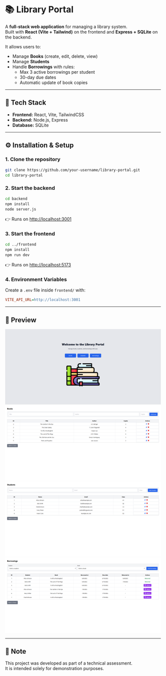# 📚 Library Portal

A **full-stack web application** for managing a library system.  
Built with **React (Vite + Tailwind)** on the frontend and **Express + SQLite** on the backend.  

It allows users to:
- Manage **Books** (create, edit, delete, view)
- Manage **Students**
- Handle **Borrowings** with rules:
  - Max 3 active borrowings per student
  - 30-day due dates
  - Automatic update of book copies

---

## 🚀 Tech Stack
- **Frontend:** React, Vite, TailwindCSS  
- **Backend:** Node.js, Express  
- **Database:** SQLite  

---

## ⚙️ Installation & Setup

### 1. Clone the repository
```bash
git clone https://github.com/your-username/library-portal.git
cd library-portal
```

### 2. Start the backend
```bash
cd backend
npm install
node server.js
```
👉 Runs on [http://localhost:3001](http://localhost:3001)

### 3. Start the frontend
```bash
cd ../frontend
npm install
npm run dev
```
👉 Runs on [http://localhost:5173](http://localhost:5173)

### 4. Environment Variables
Create a `.env` file inside `frontend/` with:
```ini
VITE_API_URL=http://localhost:3001
```

---

## 📸 Preview
![Homepage](./screenshots/homepage.png)
![Books](./screenshots/books.png)
![Students](./screenshots/students.png)
![Borrowings](./screenshots/borrowings.png) 

---

## 📝 Note
This project was developed as part of a technical assessment.  
It is intended solely for demonstration purposes.
